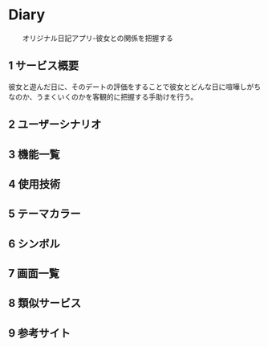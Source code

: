 # Diary
　　オリジナル日記アプリ-彼女との関係を把握する
　
## 1 サービス概要
 
彼女と遊んだ日に、そのデートの評価をすることで彼女とどんな日に喧嘩しがちなのか、うまくいくのかを客観的に把握する手助けを行う。　　

## 2 ユーザーシナリオ

## 3 機能一覧

## 4 使用技術

## 5 テーマカラー

## 6 シンボル

 
## 7 画面一覧
 
## 8 類似サービス

## 9 参考サイト
 
